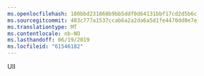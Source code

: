 ```yaml
---
ms.openlocfilehash: 180bbd231860b9bb5ddf0d64131bbf17cd2d5b6c
ms.sourcegitcommit: 483c777a1537ccab6a2a2da6a5d1fe4470dd0e7e
ms.translationtype: MT
ms.contentlocale: nb-NO
ms.lasthandoff: 06/19/2019
ms.locfileid: "61546182"
---
```

UII